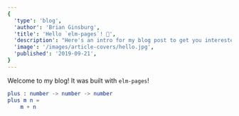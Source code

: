 ```yaml
---
{
  'type': 'blog',
  'author': 'Brian Ginsburg',
  'title': 'Hello `elm-pages`! 🚀',
  'description': "Here's an intro for my blog post to get you interested in reading more...",
  'image': '/images/article-covers/hello.jpg',
  'published': '2019-09-21',
}
---
```


Welcome to my blog! It was built with `elm-pages`!

```elm
plus : number -> number -> number
plus m n =
    m + n
```
